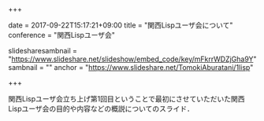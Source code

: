 +++

date = 2017-09-22T15:17:21+09:00
title = "関西Lispユーザ会について"
conference = "関西Lispユーザ会"

slidesharesambnail = "https://www.slideshare.net/slideshow/embed_code/key/mFkrrWDZjGha9Y"
sambnail = ""
anchor = "https://www.slideshare.net/TomokiAburatani/1lisp"

+++

関西Lispユーザ会立ち上げ第1回目ということで最初にさせていただいた関西Lispユーザ会の目的や内容などの概説についてのスライド．
